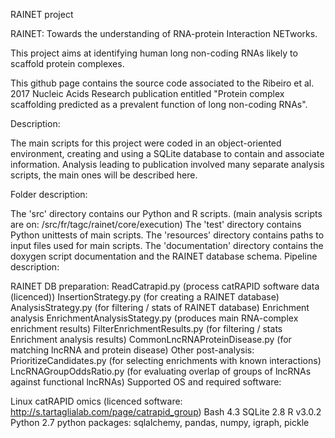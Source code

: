 RAINET project

RAINET: Towards the understanding of RNA-protein Interaction NETworks.

This project aims at identifying human long non-coding RNAs likely to scaffold protein complexes.

This github page contains the source code associated to the Ribeiro et al. 2017 Nucleic Acids Research publication entitled "Protein complex scaffolding predicted as a prevalent function of long non-coding RNAs".


Description:

The main scripts for this project were coded in an object-oriented environment, creating and using a SQLite database to contain and associate information. Analysis leading to publication involved many separate analysis scripts, the main ones will be described here.

Folder description:

The 'src' directory contains our Python and R scripts. (main analysis scripts are on: /src/fr/tagc/rainet/core/execution)
The 'test' directory contains Python unittests of main scripts.
The 'resources' directory contains paths to input files used for main scripts.
The 'documentation' directory contains the doxygen script documentation and the RAINET database schema.
Pipeline description:

RAINET DB preparation:
ReadCatrapid.py (process catRAPID software data (licenced))
InsertionStrategy.py (for creating a RAINET database)
AnalysisStrategy.py (for filtering / stats of RAINET database)
Enrichment analysis
EnrichmentAnalysisStategy.py (produces main RNA-complex enrichment results)
FilterEnrichmentResults.py (for filtering / stats Enrichment analysis results)
CommonLncRNAProteinDisease.py (for matching lncRNA and protein disease)
Other post-analysis:
PrioritizeCandidates.py (for selecting enrichments with known interactions)
LncRNAGroupOddsRatio.py (for evaluating overlap of groups of lncRNAs against functional lncRNAs)
Supported OS and required software:

Linux
catRAPID omics (licenced software: http://s.tartaglialab.com/page/catrapid_group)
Bash 4.3
SQLite 2.8
R v3.0.2
Python 2.7
python packages: sqlalchemy, pandas, numpy, igraph, pickle
